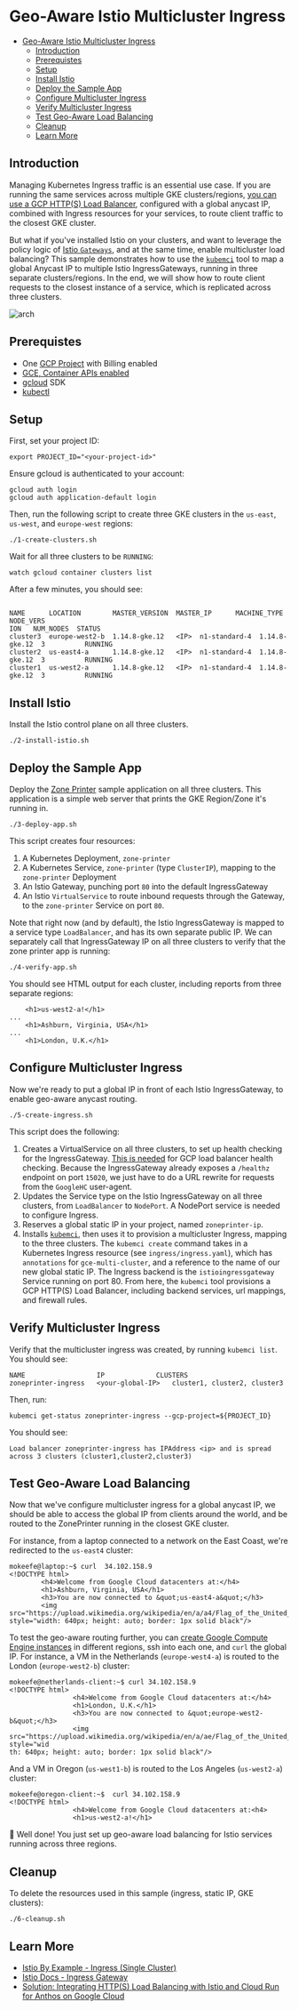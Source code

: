 # Geo-Aware Istio Multicluster Ingress
- [Geo-Aware Istio Multicluster Ingress](#geo-aware-istio-multicluster-ingress)
  - [Introduction](#introduction)
  - [Prerequistes](#prerequistes)
  - [Setup](#setup)
  - [Install Istio](#install-istio)
  - [Deploy the Sample App](#deploy-the-sample-app)
  - [Configure Multicluster Ingress](#configure-multicluster-ingress)
  - [Verify Multicluster Ingress](#verify-multicluster-ingress)
  - [Test Geo-Aware Load Balancing](#test-geo-aware-load-balancing)
  - [Cleanup](#cleanup)
  - [Learn More](#learn-more)


## Introduction

Managing Kubernetes Ingress traffic is an essential use case. If you are running the same services across multiple GKE clusters/regions, [you can use a GCP HTTP(S) Load Balancer](https://cloud.google.com/kubernetes-engine/docs/how-to/multi-cluster-ingress), configured with a global anycast IP, combined with Ingress resources for your services, to route client traffic to the closest GKE cluster.

But what if you've installed Istio on your clusters, and want to leverage the policy logic of [Istio `Gateways`](https://istio.io/docs/tasks/traffic-management/ingress/ingress-control/), and at the same time, enable multicluster load balancing? This sample demonstrates how to use the [`kubemci`](https://github.com/GoogleCloudPlatform/k8s-multicluster-ingress) tool to map a global Anycast IP to multiple Istio IngressGateways, running in three separate clusters/regions. In the end, we will show how to route client requests to the closest instance of a service, which is replicated across three clusters.

![arch](images/architecture.png)

## Prerequistes

- One [GCP Project](https://cloud.google.com/resource-manager/docs/creating-managing-projects) with Billing enabled
- [GCE, Container APIs enabled](https://cloud.google.com/apis/docs/getting-started#enabling_apis)
- [gcloud](https://cloud.google.com/sdk/install) SDK
- [kubectl](https://kubernetes.io/docs/tasks/tools/install-kubectl/)

## Setup

First, set your project ID:

```
export PROJECT_ID="<your-project-id>"
```

Ensure gcloud is authenticated to your account:

```
gcloud auth login
gcloud auth application-default login
```

Then, run the following script to create three GKE clusters in the `us-east`, `us-west`, and `europe-west` regions:

```
./1-create-clusters.sh
```

Wait for all three clusters to be `RUNNING`:

```
watch gcloud container clusters list
```

After a few minutes, you should see:

```

NAME      LOCATION        MASTER_VERSION  MASTER_IP      MACHINE_TYPE   NODE_VERS
ION   NUM_NODES  STATUS
cluster3  europe-west2-b  1.14.8-gke.12   <IP>  n1-standard-4  1.14.8-gke.12  3          RUNNING
cluster2  us-east4-a      1.14.8-gke.12   <IP>  n1-standard-4  1.14.8-gke.12  3          RUNNING
cluster1  us-west2-a      1.14.8-gke.12   <IP>  n1-standard-4  1.14.8-gke.12  3          RUNNING
```

## Install Istio

Install the Istio control plane on all three clusters.

```
./2-install-istio.sh
```

## Deploy the Sample App

Deploy the [Zone Printer](https://github.com/GoogleCloudPlatform/k8s-multicluster-ingress/tree/ef552c26e53be19e39f0762c675ced21c3ce08ef/examples/zone-printer) sample application on all three clusters. This application is a simple web server that prints the GKE Region/Zone it's running in.

```
./3-deploy-app.sh
```

This script creates four resources:
1. A Kubernetes Deployment, `zone-printer`
2. A Kubernetes Service, `zone-printer` (type `ClusterIP`), mapping to the `zone-printer` Deployment
3. An Istio Gateway, punching port `80` into the default IngressGateway
4. An Istio `VirtualService` to route inbound requests through the Gateway, to the `zone-printer` Service on port `80`.

Note that right now (and by default), the Istio IngressGateway is mapped to a service type `LoadBalancer`, and has its own separate public IP. We can separately call that IngressGateway IP on all three clusters to verify that the zone printer app is running:

```
./4-verify-app.sh
```

You should see HTML output for each cluster, including reports from three separate regions:

```
    <h1>us-west2-a!</h1>
...
    <h1>Ashburn, Virginia, USA</h1>
...
    <h1>London, U.K.</h1>
```

## Configure Multicluster Ingress

Now we're ready to put a global IP in front of each Istio IngressGateway, to enable geo-aware anycast routing.

```
./5-create-ingress.sh
```

This script does the following:
1. Creates a VirtualService on all three clusters, to set up health checking for the IngressGateway. [This is needed](https://cloud.google.com/kubernetes-engine/docs/concepts/ingress#health_checks) for GCP load balancer health checking. Because the IngressGateway already exposes a `/healthz` endpoint on port `15020`, we just have to do a URL rewrite for requests from the `GoogleHC` user-agent.
2. Updates the Service type on the Istio IngressGateway on all three clusters, from `LoadBalancer` to `NodePort`. A NodePort service is needed to configure Ingress.
3. Reserves a global static IP in your project, named `zoneprinter-ip`.
4. Installs [`kubemci`](https://github.com/GoogleCloudPlatform/k8s-multicluster-ingress), then uses it to provision a multicluster Ingress, mapping to the three clusters. The `kubemci create` command takes in a Kubernetes Ingress resource (see `ingress/ingress.yaml`), which has `annotations` for `gce-multi-cluster`, and a reference to the name of our new global static IP. The Ingress backend is the `istioingressgateway` Service running on port 80. From here, the `kubemci` tool provisions a GCP HTTP(S) Load Balancer, including backend services, url mappings, and firewall rules.

## Verify Multicluster Ingress

Verify that the multicluster ingress was created, by running `kubemci list`. You should see:

```
NAME                  IP             CLUSTERS
zoneprinter-ingress   <your-global-IP>   cluster1, cluster2, cluster3
```

Then, run:

```
kubemci get-status zoneprinter-ingress --gcp-project=${PROJECT_ID}
```

You should see:
```
Load balancer zoneprinter-ingress has IPAddress <ip> and is spread across 3 clusters (cluster1,cluster2,cluster3)
```


## Test Geo-Aware Load Balancing

Now that we've configure multicluster ingress for a global anycast IP, we should be able to access the global IP from clients around the world, and be routed to the ZonePrinter running in the closest GKE cluster.

For instance, from a laptop connected to a network on the East Coast, we're redirected to the `us-east4` cluster:

```
mokeefe@laptop:~$ curl  34.102.158.9
<!DOCTYPE html>
		<h4>Welcome from Google Cloud datacenters at:</h4>
		<h1>Ashburn, Virginia, USA</h1>
		<h3>You are now connected to &quot;us-east4-a&quot;</h3>
		<img src="https://upload.wikimedia.org/wikipedia/en/a/a4/Flag_of_the_United_States.svg" style="width: 640px; height: auto; border: 1px solid black"/>
```

To test the geo-aware routing further, you can [create Google Compute Engine instances](https://cloud.google.com/compute/docs/instances/create-start-instance) in different regions, ssh into each one, and `curl` the global IP. For instance, a VM in the Netherlands (`europe-west4-a`) is routed to the London (`europe-west2-b`) cluster:

```
mokeefe@netherlands-client:~$ curl 34.102.158.9
<!DOCTYPE html>
                <h4>Welcome from Google Cloud datacenters at:</h4>
                <h1>London, U.K.</h1>
                <h3>You are now connected to &quot;europe-west2-b&quot;</h3>
                <img src="https://upload.wikimedia.org/wikipedia/en/a/ae/Flag_of_the_United_Kingdom.svg" style="wid
th: 640px; height: auto; border: 1px solid black"/>
```

And a VM in Oregon (`us-west1-b`) is routed to the Los Angeles (`us-west2-a`) cluster:

```
mokeefe@oregon-client:~$  curl 34.102.158.9
<!DOCTYPE html>
                <h4>Welcome from Google Cloud datacenters at:<h4>
                <h1>us-west2-a!</h1>
```

🎊 Well done! You just set up geo-aware load balancing for Istio services running across three regions.

## Cleanup

To delete the resources used in this sample (ingress, static IP, GKE clusters):

```
./6-cleanup.sh
```

## Learn More

- [Istio By Example - Ingress (Single Cluster)](https://istiobyexample.dev/ingress/)
- [Istio Docs - Ingress Gateway](https://istio.io/docs/concepts/traffic-management/#gateways)
- [Solution: Integrating HTTP(S) Load Balancing with Istio and Cloud Run for Anthos on Google Cloud](https://cloud.google.com/solutions/integrating-https-load-balancing-with-istio-and-cloud-run-for-anthos-deployed-on-gke#top_of_page)